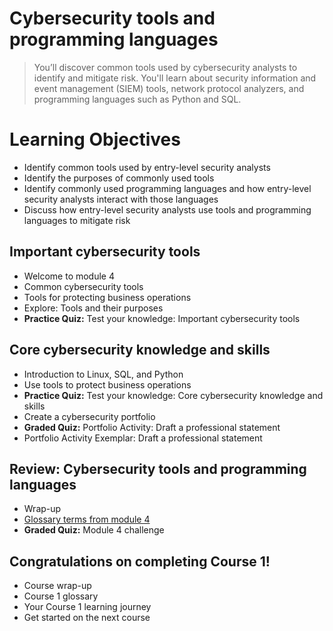 # Cybersecurity tools and programming languages
> You’ll discover common tools used by cybersecurity analysts to identify and mitigate risk. You'll learn about security information and event management (SIEM) tools, network protocol analyzers, and programming languages such as Python and SQL.
# Learning Objectives
- Identify common tools used by entry-level security analysts
- Identify the purposes of commonly used tools
- Identify commonly used programming languages and how entry-level security analysts interact with those languages
- Discuss how entry-level security analysts use tools and programming languages to mitigate risk
## Important cybersecurity tools
- Welcome to module 4
- Common cybersecurity tools
- Tools for protecting business operations
- Explore: Tools and their purposes
- **Practice Quiz:** Test your knowledge: Important cybersecurity tools
## Core cybersecurity knowledge and skills
- Introduction to Linux, SQL, and Python
- Use tools to protect business operations
- **Practice Quiz:** Test your knowledge: Core cybersecurity knowledge and skills
- Create a cybersecurity portfolio
- **Graded Quiz:** Portfolio Activity: Draft a professional statement
- Portfolio Activity Exemplar: Draft a professional statement
## Review: Cybersecurity tools and programming languages
- Wrap-up
- [Glossary terms from module 4](https://github.com/KailaniBailey/Google-Cybersecurity-Professional-Certificate/tree/main/Course%201:%20Foundations%20of%20cybersecurity/Week%204:%20Cybersecurity%20tools%20and%20programming%20languages/Glossary%20terms%20from%20module%204)
- **Graded Quiz:** Module 4 challenge
## Congratulations on completing Course 1!
- Course wrap-up
- Course 1 glossary
- Your Course 1 learning journey
- Get started on the next course
